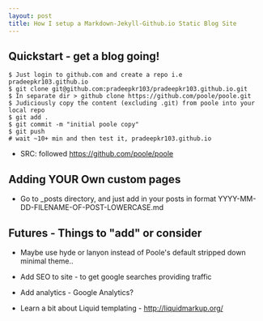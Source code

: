```yaml
---
layout: post
title: How I setup a Markdown-Jekyll-Github.io Static Blog Site
---
```


## Quickstart - get a blog going!

	$ Just login to github.com and create a repo i.e pradeepkr103.github.io
	$ git clone git@github.com:pradeepkr103/pradeepkr103.github.io.git
	$ In separate dir > github clone https://github.com/poole/poole.git
	$ Judiciously copy the content (excluding .git) from poole into your local repo
	$ git add .
	$ git commit -m "initial poole copy"
	$ git push
	# wait ~10+ min and then test it, pradeepkr103.github.io

* SRC: followed https://github.com/poole/poole


## Adding YOUR Own custom pages

* Go to _posts directory, and just add in your posts in format
	YYYY-MM-DD-FILENAME-OF-POST-LOWERCASE.md




## Futures - Things to "add" or consider

* Maybe use hyde or lanyon instead of Poole's default stripped down minimal theme..

* Add SEO to site - to get google searches providing traffic

* Add analytics - Google Analytics?

* Learn a bit about Liquid templating - http://liquidmarkup.org/
